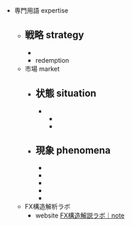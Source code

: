 - 専門用語 expertise
    - 戦略 strategy
        - 
        - 
        - redemption
    - 市場 market
        - 状態 situation
            - 
            - 
                - 
                - 
        - 現象 phenomena
            - 
            - 
            - 
            - 
            - 
            - 
    - FX構造解析ラボ
        - website
            [FX構造解説ラボ｜note](https://note.com/fx_structure2025)
